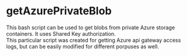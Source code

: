 # getAzurePrivateBlob
This bash script can be used to get blobs from private Azure storage containers.
It uses Shared Key authorization.<br/>
This particular script was created for getting Azure api gateway access logs, but can be easily modified for different porpuses as well.

